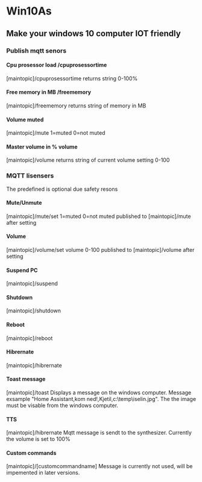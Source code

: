 # Win10As
## Make your windows 10 computer IOT friendly

### Publish mqtt senors

#### Cpu prosessor load /cpuprosessortime
[maintopic]/cpuprosessortime returns string 0-100%
#### Free memory in MB /freememory
[maintopic]/freememory returns string of memory in MB
#### Volume muted
[maintopic]/mute 1=muted 0=not muted
#### Master volume in % volume
[maintopic]/volume returns string of current volume setting 0-100
### MQTT lisensers 
The predefined is optional due safety resons
#### Mute/Unmute
[maintopic]/mute/set 1=muted 0=not muted
published to [maintopic]/mute after setting
#### Volume
[maintopic]/volume/set volume 0-100
published to [maintopic]/volume after setting
#### Suspend PC
[maintopic]/suspend 
#### Shutdown
[maintopic]/shutdown
#### Reboot
[maintopic]/reboot
#### Hibrernate
[maintopic]/hibrernate
#### Toast message
[maintopic]/toast
Displays a message on the windows computer.
Message exsample "Home Assistant,kom ned!,Kjetil,c:\temp\iselin.jpg".
The the image must be visable from the windows computer.
#### TTS
[maintopic]/hibrernate
Mqtt message is sendt to the synthesizer.
Currently the volume is set to 100%
#### Custom commands
[maintopic]/[customcommandname]
Message is currently not used, will be impemented in later versions.
